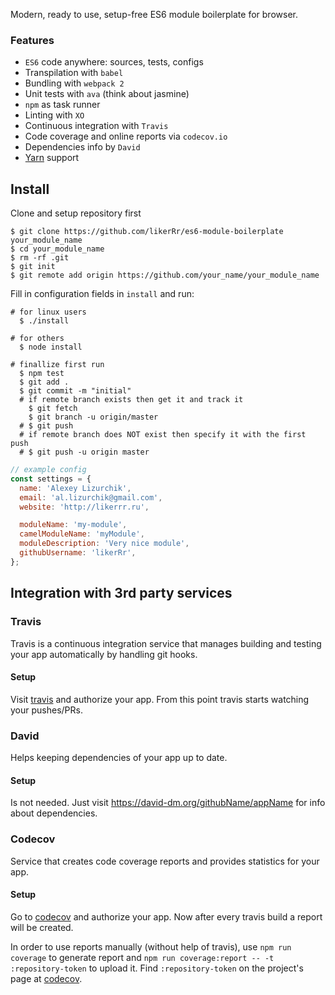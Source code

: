 Modern, ready to use, setup-free ES6 module boilerplate for browser.
 
### Features
* `ES6` code anywhere: sources, tests, configs
* Transpilation with `babel`
* Bundling with `webpack 2`
* Unit tests with `ava` (think about jasmine)
* `npm` as task runner
* Linting with `XO`
* Continuous integration with `Travis`
* Code coverage and online reports via `codecov.io`
* Dependencies info by `David`
* [Yarn](https://yarnpkg.com/en/) support

## Install

Clone and setup repository first

```
$ git clone https://github.com/likerRr/es6-module-boilerplate your_module_name
$ cd your_module_name
$ rm -rf .git
$ git init
$ git remote add origin https://github.com/your_name/your_module_name
```

Fill in configuration fields in `install` and run:

```
# for linux users
  $ ./install

# for others
  $ node install

# finallize first run
  $ npm test
  $ git add .
  $ git commit -m "initial"
  # if remote branch exists then get it and track it
    $ git fetch
    $ git branch -u origin/master
  # $ git push
  # if remote branch does NOT exist then specify it with the first push
  # $ git push -u origin master
```

```javascript
// example config
const settings = {
  name: 'Alexey Lizurchik',
  email: 'al.lizurchik@gmail.com',
  website: 'http://likerrr.ru',

  moduleName: 'my-module',
  camelModuleName: 'myModule',
  moduleDescription: 'Very nice module',
  githubUsername: 'likerRr',
};
```
## Integration with 3rd party services

### Travis

Travis is a continuous integration service that manages building and testing your app automatically by handling git 
hooks.

#### Setup

Visit [travis](http://travis-ci.org) and authorize your app. From this point travis starts watching your pushes/PRs.

### David

Helps keeping dependencies of your app up to date.

#### Setup

Is not needed. Just visit https://david-dm.org/githubName/appName for info about dependencies.

### Codecov

Service that creates code coverage reports and provides statistics for your app.

#### Setup

Go to [codecov](https://codecov.io) and authorize your app. Now after every travis build a report will be created.

In order to use  reports manually (without help of travis), use `npm run coverage` to generate report 
and `npm run coverage:report -- -t :repository-token` to upload it. Find `:repository-token` on the project's 
page at [codecov](https://codecov.io).
